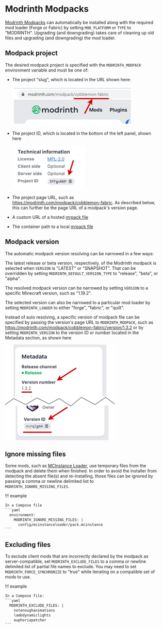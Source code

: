 # Modrinth Modpacks

[Modrinth Modpacks](https://modrinth.com/modpacks) can automatically be installed along with the required mod loader (Forge or Fabric) by setting `MOD_PLATFORM` or `TYPE` to "MODRINTH". Upgrading (and downgrading) takes care of cleaning up old files and upgrading (and downgrading) the mod loader.

## Modpack project

The desired modpack project is specified with the `MODRINTH_MODPACK` environment variable and must be one of:

- The project "slug", which is located in the URL shown here:

  ![](../../img/modrinth-project-slug.drawio.png)

- The project ID, which is located in the bottom of the left panel, shown here

  ![](../../img/modrinth-project-id.drawio.png)

- The project page URL, such as <https://modrinth.com/modpack/cobblemon-fabric>. As described below, this can further be the page URL of a modpack's version page.

- A custom URL of a hosted [mrpack file](https://support.modrinth.com/en/articles/8802351-modrinth-modpack-format-mrpack)

- The container path to a local [mrpack file](https://support.modrinth.com/en/articles/8802351-modrinth-modpack-format-mrpack)

## Modpack version

The automatic modpack version resolving can be narrowed in a few ways:

The latest release or beta version, respectively, of the Modrinth modpack is selected when `VERSION` is "LATEST" or "SNAPSHOT". That can be overridden by setting `MODRINTH_DEFAULT_VERSION_TYPE` to "release", "beta", or "alpha".

The resolved modpack version can be narrowed by setting `VERSION` to a specific Minecraft version, such as "1.19.2".

The selected version can also be narrowed to a particular mod loader by setting `MODRINTH_LOADER` to either "forge", "fabric", or "quilt".

Instead of auto resolving, a specific version of modpack file can be specified by passing the version's page URL to `MODRINTH_MODPACK`, such as <https://modrinth.com/modpack/cobblemon-fabric/version/1.3.2> or by setting `MODRINTH_VERSION` to the version ID or number located in the Metadata section, as shown here

![](../../img/modrinth-version-id.drawio.png)

## Ignore missing files

Some mods, such as [MCInstance Loader](https://modrinth.com/mod/mcinstance-loader), use temporary files from the modpack and delete them when finished. In order to avoid the installer from detecting the absent file(s) and re-installing, those files can be ignored by passing a comma or newline delimited list to `MODRINTH_IGNORE_MISSING_FILES`.

!!! example

    In a Compose file
    ```yaml
      environment:
        MODRINTH_IGNORE_MISSING_FILES: |
          config/mcinstanceloader/pack.mcinstance
    ```

## Excluding files

To exclude client mods that are incorrectly declared by the modpack as server-compatible, set `MODRINTH_EXCLUDE_FILES` to a comma or newline delimited list of partial file names to exclude. You may need to set `MODRINTH_FORCE_SYNCHRONIZE` to "true" while iterating on a compatible set of mods to use.

!!! example

    In a Compose file:
    ```yaml
      MODRINTH_EXCLUDE_FILES: |
        notenoughanimations
        lambdynamiclights
        euphoriapatcher
    ```